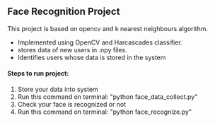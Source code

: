 ## Face Recognition Project
This project is based on opencv and k nearest neighbours algorithm.
- Implemented using OpenCV and Harcascades classifier.
- stores data of new users in .npy files.
- Identifies users whose data is stored in the system

#### Steps to run project:
1. Store your data into system
2. Run this command on terminal: "python face_data_collect.py" 
3. Check your face is recognized or not
4. Run this command on terminal: "python face_recognize.py"
